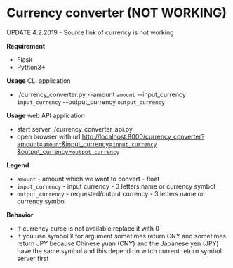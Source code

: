 # Currency converter (NOT WORKING)
UPDATE 4.2.2019 - Source link of currency is not working 

**Requirement**
- Flask
- Python3+

**Usage**
CLI application
- ./currency_converter.py --amount `amount` --input_currency `input_currency` --output_currency `output_currency`


**Usage**
web API application
- start server ./currency_converter_api.py
- open browser with url [http://localhost:8000/currency_converter?amount=`amount`&input_currency=`input_currency` &output_currency=`output_currency`](http://localhost:8000/currency_converter?amount=0.9&input_currency=¥&output_currency=AUD)


**Legend**
- `amount` - amount which we want to convert - float
- `input_currency` - input currency - 3 letters name or currency symbol
- `output_currency` - requested/output currency - 3 letters name or currency symbol

**Behavior**
- If currency curse is not available replace it with 0
- If you use symbol ¥ for argument sometimes return CNY and sometimes return JPY because Chinese yuan (CNY) and the Japanese yen (JPY) have the same symbol and this depend on witch current return symbol server first 
